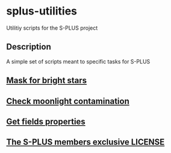 # splus-utilities
Utilitiy scripts for the S-PLUS project

## Description
A simple set of scripts meant to specific tasks for S-PLUS

## [Mask for bright stars](docs/README_SM.md)

## [Check moonlight contamination](docs/README_MLC.md)

## [Get fields properties](docs/README_FP.md)

## [The S-PLUS members exclusive LICENSE](LICENSE)
